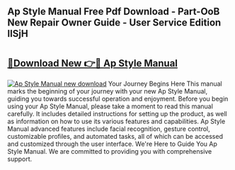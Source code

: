 ## Ap Style Manual Free Pdf Download - Part-OoB New Repair Owner Guide - User Service Edition lISjH

# <h2><a href="http://bc2145.oget.top/?id=Ap+Style+Manual">🔗Download New 👉🔴 Ap Style Manual</a></h2>

[![Ap Style Manual new download](https://i.imgur.com/5g1atiW.png)](http://bc2145.oget.top/?id=Ap+Style+Manual)
Your Journey Begins Here This manual marks the beginning of your journey with your new Ap Style Manual, guiding you towards successful operation and enjoyment. Before you begin using your Ap Style Manual, please take a moment to read this manual carefully. It includes detailed instructions for setting up the product, as well as information on how to use its various features and capabilities. Ap Style Manual advanced features include facial recognition, gesture control, customizable profiles, and automated tasks, all of which can be accessed and customized through the user interface. We're Here to Guide You Ap Style Manual. We are committed to providing you with comprehensive support.
